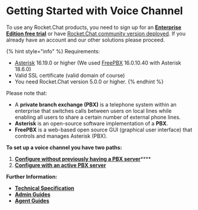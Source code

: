 # Getting Started with Voice Channel

To use any Rocket.Chat products, you need to sign up for an [**Enterprise Edition free trial**](https://docs.rocket.chat/guides/enterprise-edition-trial) or have [Rocket.Chat community version deployed](https://docs.rocket.chat/quick-start/deploying-rocket.chat). If you already have an account and our other solutions please proceed.

{% hint style="info" %}
Requirements:

* [Asterisk](https://www.asterisk.org/) 16.19.0 or higher (We used [FreePBX](https://www.freepbx.org/) 16.0.10.40 with Asterisk 18.6.0)
* Valid SSL certificate (valid domain of course)
* You need Rocket.Chat version 5.0.0 or higher.&#x20;
{% endhint %}

Please note that:

* A **private branch exchange (PBX)**  is a telephone system within an enterprise that switches calls between users on local lines while enabling all users to share a certain number of external phone lines.&#x20;
* **Asterisk** is an open-source software implementation of a **PBX**.&#x20;
* **FreePBX** is a web-based open source GUI (graphical user interface) that controls and manages Asterisk (PBX).

**To set up a voice channel you have two paths:**

1. [**Configure without previously having a PBX server**](voice-channel-admin-guide/configure-without-previously-having-a-pbx-server/)****
2. ****[**Configure with an active PBX server**](voice-channel-admin-guide/configure-with-an-active-pbx-server/)****

**Further Information:**

* ****[**Technical Specification**](voice-channel-technical-specification.md)****
* ****[**Admin Guides**](voice-channel-admin-guide/)****
* ****[**Agent Guides**](voice-channel-agent-guides/)****
